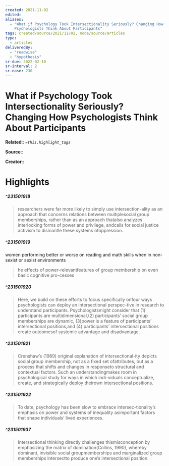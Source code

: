 ```yaml
---
created: 2021-11-02
edited: 
aliases:
  - "What if Psychology Took Intersectionality Seriously? Changing How
    Psychologists Think About Participants"
tags: created/source/2021/11/02, node/source/articles
type:
  - articles
deliveredBy:
  - "readwise"
  - "hypothesis"
sr-due: 2022-02-10
sr-interval: 2
sr-ease: 230
---
```

# What if Psychology Took Intersectionality Seriously? Changing How Psychologists Think About Participants

**Related**:: 
*`=this.highlight_tags`*

**Source**:: 

**Creator**::

# Highlights
##### ^231501918
  
> researchers were far more likely to simply use intersection-ality as an approach that concerns relations between multiplesocial group memberships, rather than as an approach thatalso analyzes interlocking forms of power and privilege, andcalls for social justice activism to dismantle these systems ofoppression. 

##### ^231501919
women performing better or worse on reading and math skills when in non-sexist or sexist environments  
> he effects of power-relevantfeatures of group membership on even basic cognitive pro-cesses 

##### ^231501920
  
> Here, we build on these efforts to focus specifically onfour ways psychologists can deploy an intersectional perspec-tive in research to understand participants. Psychologistsmight consider that (1) participants are multidimensional,(2) participants’ social group memberships are dynamic, (3)power is a feature of participants’ intersectional positions,and (4) participants’ intersectional positions create outcomesof systemic advantage and disadvantage. 

##### ^231501921
  
> Crenshaw’s (1989) original explanation of intersectional-ity depicts social group membership, not as a fixed set ofattributes, but as a process that shifts and changes in responseto structural and contextual factors. Such an understandingmakes room in psychological study for ways in which indi-viduals conceptualize, create, and strategically deploy theirown intersectional positions. 

##### ^231501922
  
> To date, psychology has been slow to embrace intersec-tionality’s emphasis on power and systems of inequality asimportant factors that shape individuals’ lived experiences. 

##### ^231501937
  
> Intersectional thinking directly challenges thismisconception by emphasizing the matrix of domination(Collins, 1990), whereby dominant, invisible social groupmemberships and marginalized group memberships intersectto produce one’s intersectional position. 

